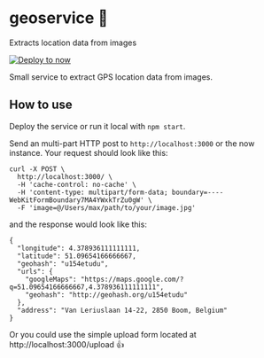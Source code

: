 # geoservice 🎉
Extracts location data from images

[![Deploy to now](https://deploy.now.sh/static/button.svg)](https://deploy.now.sh/?repo=https://github.com/maximilian-krauss/geoservice)


Small service to extract GPS location data from images. 

## How to use
Deploy the service or run it local with `npm start`. 

Send an multi-part HTTP post to `http://localhost:3000` or the now instance. Your request should look like this:

```
curl -X POST \
  http://localhost:3000/ \
  -H 'cache-control: no-cache' \
  -H 'content-type: multipart/form-data; boundary=----WebKitFormBoundary7MA4YWxkTrZu0gW' \
  -F 'image=@/Users/max/path/to/your/image.jpg'
```

and the response would look like this:

```
{
  "longitude": 4.378936111111111,
  "latitude": 51.09654166666667,
  "geohash": "u154etudu",
  "urls": {
    "googleMaps": "https://maps.google.com/?q=51.09654166666667,4.378936111111111",
    "geohash": "http://geohash.org/u154etudu"
  },
  "address": "Van Leriuslaan 14-22, 2850 Boom, Belgium"
}
```

Or you could use the simple upload form located at http://localhost:3000/upload 👍
